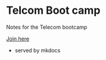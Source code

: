 # Telcom Boot camp

Notes for the Telecom bootcamp

[Join here](https://mohitkr.trainercentralsite.com.au/course/telecom-upskill-bootcamp#/home)

- served by mkdocs